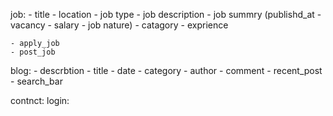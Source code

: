 job: 
    - title
    - location 
    - job type 
    - job description 
    - job summry (publishd_at - vacancy - salary - job nature) 
    - catagory 
    - exprience

    - apply_job
    - post_job

blog: 
    - descrbtion 
    - title 
    - date 
    - category 
    - author 
    - comment 
    - recent_post 
    - search_bar

contnct:
login:
